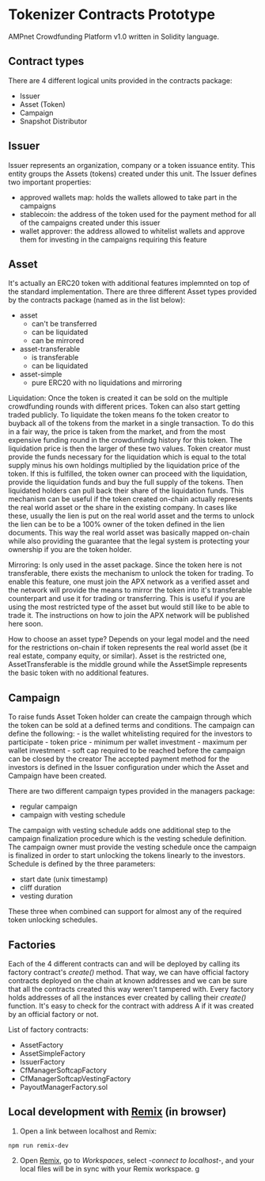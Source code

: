 # Tokenizer Contracts Prototype

AMPnet Crowdfunding Platform v1.0 written in Solidity language.

## Contract types

There are 4 different logical units provided in the contracts package:
- Issuer
- Asset (Token)
- Campaign
- Snapshot Distributor

## Issuer

Issuer represents an organization, company or a token issuance entity. This entity groups the Assets (tokens) created under this unit.
The Issuer defines two important properties:
- approved wallets map: holds the wallets allowed to take part in the campaigns
- stablecoin: the address of the token used for the payment method for all of the campaigns created under this issuer
- wallet approver: the address allowed to whitelist wallets and approve them for investing in the campaigns requiring this feature

## Asset

It's actually an ERC20 token with additional features implemnted on top of the standard implementation.
There are three different Asset types provided by the contracts package (named as in the list below):
- asset
    - can't be transferred
    - can be liquidated
    - can be mirrored
- asset-transferable
    - is transferable
    - can be liquidated
- asset-simple
    - pure ERC20 with no liquidations and mirroring

Liquidation: Once the token is created it can be sold on the multiple crowdfunding rounds with different prices. Token
can also start getting traded publicly. To liquidate the token means fo the token creator to buyback all of the tokens from
the market in a single transaction. To do this in a fair way, the price is taken from the market, and from the most expensive
funding round in the crowdunfindg history for this token. The liquidation price is then the larger of these two values.
Token creator must provide the funds necessary for the liquidation which is equal to the total supply minus his own holdings
multiplied by the liquidation price of the token. If this is fulfilled, the token owner can proceed with the liquidation,
provide the liquidation funds and buy the full supply of the tokens. Then liquidated holders can pull back their share of the
liquidation funds. This mechanism can be useful if the token created on-chain actually represents the real world asset or the
share in the existing company. In cases like these, usually the lien is put on the real world asset and the terms to unlock the lien
can be to be a 100% owner of the token defined in the lien documents. This way the real world asset was basically mapped
on-chain while also providing the guarantee that the legal system is protecting your ownership if you are the token holder.

Mirroring: Is only used in the asset package. Since the token here is not transferable, there exists the mechanism to unlock the
token for trading. To enable this feature, one must join the APX network as a verified asset and the network will provide
the means to mirror the token into it's transferable counterpart and use it for trading or transferring. This is useful
if you are using the most restricted type of the asset but would still like to be able to trade it. The instructions on how
to join the APX network will be published here soon.

How to choose an asset type? Depends on your legal model and the need for the restrictions on-chain if token represents the real
world asset (be it real estate, company equity, or similar). Asset is the restricted one, AssetTransferable is the middle ground
while the AssetSimple represents the basic token with no additional features.

## Campaign

To raise funds Asset Token holder can create the campaign through which the token can be sold at a defined terms and conditions.
The campaign can define the following:
    - is the wallet whitelisting required for the investors to participate
    - token price
    - minimum per wallet investment
    - maximum per wallet investment
    - soft cap required to be reached before the campaign can be closed by the creator
The accepted payment method for the investors is defined in the Issuer configuration under which the Asset and Campaign have been
created.

There are two different campaign types provided in the managers package:
- regular campaign
- campaign with vesting schedule

The campaign with vesting schedule adds one additional step to the campaign finalization procedure which is the vesting schedule definition. The campaign owner must provide the vesting schedule once the campaign is finalized in order to start unlocking the tokens linearly to the investors. Schedule is defined by the three parameters:
- start date (unix timestamp)
- cliff duration
- vesting duration

These three when combined can support for almost any of the required token unlocking schedules.

## Factories

Each of the 4 different contracts can and will be deployed by calling its factory contract's <i>create()</i> method. That way, we can have official factory contracts deployed on the chain at known addresses and we can be sure that all the contracts created this way weren't tampered with. Every factory holds addresses of all the instances ever created by calling their <i>create()</i> function. It's easy to check for the contract with address A if it was created by an official factory or not.

List of factory contracts:
- AssetFactory
- AssetSimpleFactory
- IssuerFactory
- CfManagerSoftcapFactory
- CfManagerSoftcapVestingFactory
- PayoutManagerFactory.sol

## Local development with [Remix](https://remix-project.org/) (in browser)

1. Open a link between localhost and Remix:
```
npm run remix-dev
```
2. Open [Remix](https://remix.ethereum.org), go to *Workspaces*, select *-connect to localhost-*, and your local files will be in sync with your Remix workspace.
g
